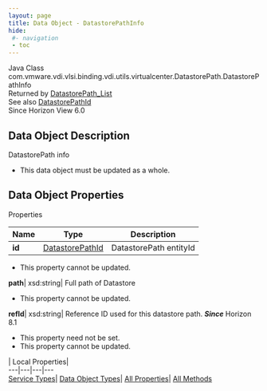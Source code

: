 ```yaml
---
layout: page
title: Data Object - DatastorePathInfo
hide:
 #- navigation
 - toc
---
```






Java Class
    com.vmware.vdi.vlsi.binding.vdi.utils.virtualcenter.DatastorePath.DatastorePathInfo  
Returned by
     [DatastorePath_List](vdi.utils.virtualcenter.DatastorePath.md#list)  
See also
     [DatastorePathId](vdi.entity.DatastorePathId.md)  
Since 
    Horizon View 6.0

## Data Object Description 

DatastorePath info 

  * This data object must be updated as a whole.



## Data Object Properties

Properties

Name |  Type |  Description   
---|---|---  
**id**| [DatastorePathId](vdi.entity.DatastorePathId.md)|  DatastorePath entityId   


 * This property cannot be updated.

  
**path**|  xsd:string|  Full path of Datastore   


 * This property cannot be updated.

  
**refId**|  xsd:string|  Reference ID used for this datastore path.  **_Since_** Horizon 8.1  


 * This property need not be set.
 * This property cannot be updated.

  
  
  
 | Local Properties|   
---|---|---|---  
[Service Types](index-mo_types.md)| [Data Object Types](index-do_types.md)| [All Properties](index-properties.md)| [All Methods](index-methods.md)  
  
  

